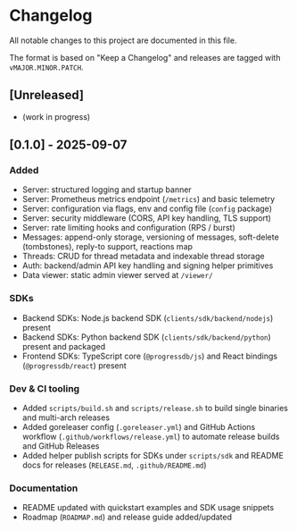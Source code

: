 # Changelog

All notable changes to this project are documented in this file.

The format is based on "Keep a Changelog" and releases are tagged with `vMAJOR.MINOR.PATCH`.

## [Unreleased]

- (work in progress)

## [0.1.0] - 2025-09-07

### Added

- Server: structured logging and startup banner
- Server: Prometheus metrics endpoint (`/metrics`) and basic telemetry
- Server: configuration via flags, env and config file (`config` package)
- Server: security middleware (CORS, API key handling, TLS support)
- Server: rate limiting hooks and configuration (RPS / burst)
- Messages: append-only storage, versioning of messages, soft-delete (tombstones), reply-to support, reactions map
- Threads: CRUD for thread metadata and indexable thread storage
- Auth: backend/admin API key handling and signing helper primitives
- Data viewer: static admin viewer served at `/viewer/`

### SDKs

- Backend SDKs: Node.js backend SDK (`clients/sdk/backend/nodejs`) present
- Backend SDKs: Python backend SDK (`clients/sdk/backend/python`) present and packaged
- Frontend SDKs: TypeScript core (`@progressdb/js`) and React bindings (`@progressdb/react`) present

### Dev & CI tooling

- Added `scripts/build.sh` and `scripts/release.sh` to build single binaries and multi-arch releases
- Added goreleaser config (`.goreleaser.yml`) and GitHub Actions workflow (`.github/workflows/release.yml`) to automate release builds and GitHub Releases
- Added helper publish scripts for SDKs under `scripts/sdk` and README docs for releases (`RELEASE.md`, `.github/README.md`)

### Documentation

- README updated with quickstart examples and SDK usage snippets
- Roadmap (`ROADMAP.md`) and release guide added/updated

